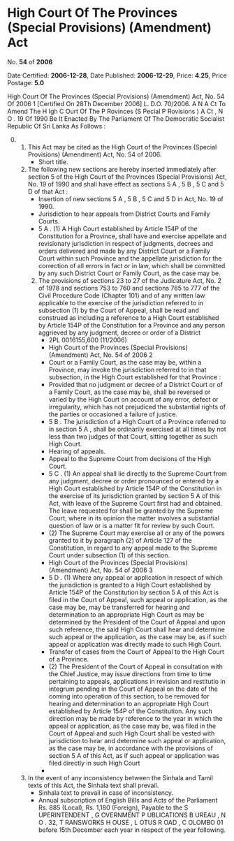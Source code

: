 # High Court Of The Provinces (Special Provisions) (Amendment) Act

No. **54** of **2006**

Date Certified: **2006-12-28**, Date Published: **2006-12-29**, Price: **4.25**, Price Postage: **5.0**

High Court Of The Provinces (Special Provisions) (Amendment) Act, No. 54 Of 2006 1
[Certified On 28Th December 2006]
L. D.O. 70/2006.
A N  A Ct   To   Amend   The  H Igh  C Ourt   Of   The  P Rovinces  (S Pecial P Rovisions ) A Ct , N O . 19  Of  1990
Be It Enacted By The Parliament Of The Democratic Socialist Republic Of Sri Lanka As Follows :

0. 
    1. This Act may be cited as the High Court of the Provinces (Special Provisions) (Amendment)  Act, No. 54 of 2006.
        - Short title.
    2. The following new sections are hereby inserted immediately after section 5 of the High Court of the Provinces (Special Provisions) Act, No. 19 of 1990 and shall have effect as sections 5 A , 5 B , 5 C  and 5 D  of that Act :
        - Insertion of new sections 5 A , 5 B , 5 C  and 5 D  in Act, No. 19 of 1990.
        - Jurisdiction to hear appeals from District Courts and Family Courts.
        - 5 A . (1) A High Court established by Article 154P of the Constitution for a Province, shall have and exercise appellate and revisionary jurisdiction in respect of judgments, decrees and orders delivered and made by any District Court or a Family Court within such Province and the appellate jurisdiction for the correction of all errors in fact or in law, which shall be committed by any such District Court or Family Court, as the case may be.
        2. The provisions of sections 23 to 27 of the Judicature Act, No. 2 of 1978 and sections 753 to 760 and sections 765 to 777 of the Civil Procedure Code (Chapter 101) and of any written law applicable to the exercise of the jurisdiction referred to in subsection (1) by the Court of Appeal, shall be read and construed as including a reference to a High Court established by Article 154P of the Constitution for a Province and any person aggrieved by any judgment, decree or order of a District
            - 2PL 0016155,600  (11/2006)
            - High Court of the Provinces (Special Provisions) (Amendment) Act, No. 54 of 2006 2
            - Court or a Family Court, as the case may be, within a Province, may invoke the jurisdiction referred to in that subsection, in the High Court established for that Province :
            - Provided that no judgment or decree of a District Court or of a Family Court, as the case may be, shall be reversed or varied by the High Court on account of any error, defect or irregularity, which has not prejudiced the substantial rights of the parties or occasioned a failure of justice.
            - 5 B . The jurisdiction of a High Court of a Province referred to in section 5 A , shall be ordinarily exercised at all times by not less than two judges of that Court, sitting together as such High Court.
            - Hearing of appeals.
            - Appeal to the Supreme Court from decisions of the High Court.
            - 5 C . (1) An appeal shall lie directly to the Supreme Court from any judgment, decree or order pronounced or entered by a High Court established by Article 154P of the Constitution in the exercise of its jurisdiction granted by section 5 A  of this Act, with leave of the Supreme Court first had and obtained. The leave requested for shall be granted by the Supreme Court, where in its opinion the matter involves a substantial question of law or is a matter fit for review by such Court.
            - (2) The Supreme Court may exercise all or any of the powers granted to it by paragraph (2) of Article 127 of the Constitution, in regard to any appeal made to the Supreme Court under subsection (1) of this section.
            - High Court of the Provinces (Special Provisions) (Amendment) Act, No. 54 of 2006 3
            - 5 D . (1) Where any appeal or application in respect of which the jurisdiction is granted to a High Court established by Article 154P of the Constitution by section 5 A  of this Act is filed in the Court of Appeal, such appeal or application, as the case may be, may be transferred for hearing and determination to an appropriate High Court as may be determined by the President of the Court of Appeal and upon such reference, the said High Court shall hear and determine such appeal or the application, as the case may be, as if such appeal or application was directly made to such High Court.
            - Transfer of cases from the Court of Appeal to the High Court of a Province.
            - (2) The President of the Court of Appeal in consultation with the Chief Justice, may issue directions from time to time pertaining to appeals, applications in revision and  restitutio in integrum  pending in the Court of Appeal on the date of the coming into operation of this section, to be removed for hearing and determination to an appropriate High Court established by Article 154P of the Constitution. Any such direction may be made by reference to the year in which the appeal or application, as the case may be, was filed in the Court of Appeal and such High Court shall be vested with jurisdiction to hear and determine such appeal or application, as the case may be, in accordance with the provisions of section 5 A  of this Act, as if such appeal or application was filed directly in such High Court
            - 
    3. In the event of any inconsistency between the Sinhala and Tamil texts of this Act, the Sinhala text shall prevail.
        - Sinhala text to prevail in case of inconsistency.
        - Annual subscription of English Bills and Acts of the Parliament Rs. 885 (Local), Rs. 1,180 (Foreign), Payable to the S UPERINTENDENT , G OVERNMENT   P UBLICATIONS  B UREAU , N O . 32, T RANSWORKS  H OUSE ,  L OTUS   R OAD ,  C OLOMBO  01  before  15th  December  each  year  in  respect of the year following.